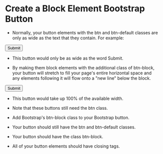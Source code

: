 # Create a Block Element Bootstrap Button
* Normally, your button elements with the btn and btn-default classes are only as wide as the text that they contain. For example:

<button class="btn btn-default">Submit</button>
* This button would only be as wide as the word Submit.


* By making them block elements with the additional class of btn-block, your button will stretch to fill your page's entire horizontal space and any elements following it will flow onto a "new line" below the block.


<button class="btn btn-default btn-block">Submit</button>

* This button would take up 100% of the available width.


* Note that these buttons still need the btn class.

* Add Bootstrap's btn-block class to your Bootstrap button.

* Your button should still have the btn and btn-default classes.

* Your button should have the class btn-block.

* All of your button elements should have closing tags.

